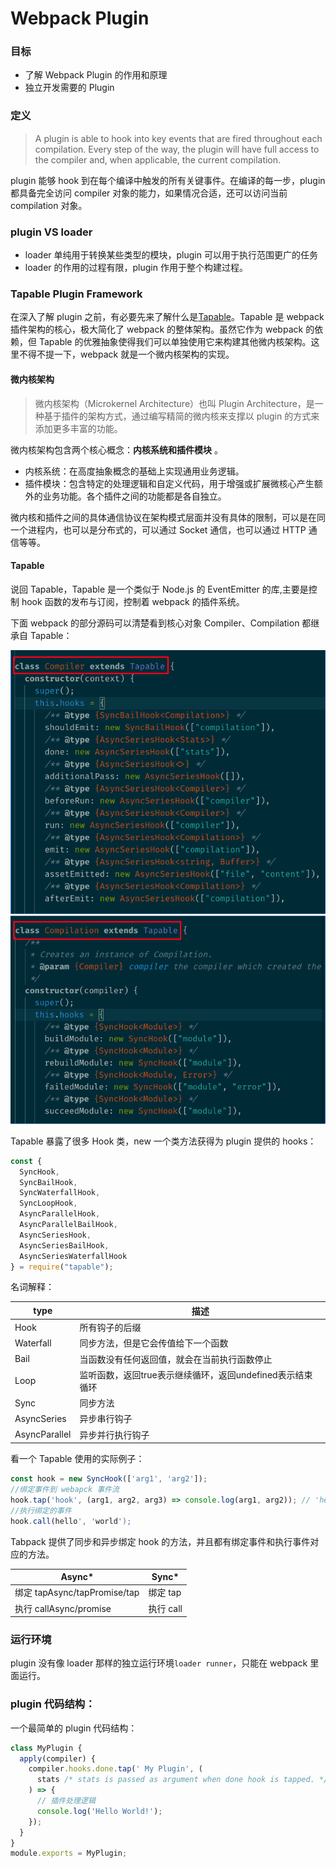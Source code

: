 # Webpack Plugin

### 目标
- 了解 Webpack Plugin 的作用和原理
- 独立开发需要的 Plugin

### 定义
> A plugin is able to hook into key events that are fired throughout each compilation. Every step of the way, the plugin will have full access to the compiler and, when applicable, the current compilation.

plugin 能够 hook 到在每个编译中触发的所有关键事件。在编译的每一步，plugin 都具备完全访问 compiler 对象的能力，如果情况合适，还可以访问当前 compilation 对象。

### plugin VS loader
- loader 单纯用于转换某些类型的模块，plugin 可以用于执行范围更广的任务
- loader 的作用的过程有限，plugin 作用于整个构建过程。

### Tapable Plugin Framework
在深入了解 plugin 之前，有必要先来了解什么是[Tapable](https://github.com/webpack/tapable)。Tapable 是 webpack 插件架构的核心，极大简化了 webpack 的整体架构。虽然它作为 webpack 的依赖，但 Tapable 的优雅抽象使得我们可以单独使用它来构建其他微内核架构。这里不得不提一下，webpack 就是一个微内核架构的实现。

#### 微内核架构

> 微内核架构（Microkernel Architecture）也叫 Plugin Architecture，是一种基于插件的架构方式，通过编写精简的微内核来支撑以 plugin 的方式来添加更多丰富的功能。

微内核架构包含两个核心概念：**内核系统和插件模块** 。

- 内核系统：在高度抽象概念的基础上实现通用业务逻辑。
- 插件模块：包含特定的处理逻辑和自定义代码，用于增强或扩展微核心产生额外的业务功能。各个插件之间的功能都是各自独立。

微内核和插件之间的具体通信协议在架构模式层面并没有具体的限制，可以是在同一个进程内，也可以是分布式的，可以通过 Socket 通信，也可以通过 HTTP 通信等等。

#### Tapable

说回 Tapable，Tapable 是一个类似于 Node.js 的 EventEmitter 的库,主要是控制 hook 函数的发布与订阅，控制着 webpack 的插件系统。

下面 webpack 的部分源码可以清楚看到核心对象 Compiler、Compilation 都继承自 Tapable：

![](../images/compiler.png)
![](../images/compilation.png)

Tapable 暴露了很多 Hook 类，new 一个类方法获得为 plugin 提供的 hooks：

``` js
const {
  SyncHook,
  SyncBailHook,
  SyncWaterfallHook,
  SyncLoopHook,
  AsyncParallelHook,
  AsyncParallelBailHook,
  AsyncSeriesHook,
  AsyncSeriesBailHook,
  AsyncSeriesWaterfallHook
} = require("tapable");
```

名词解释：

|  type   | 描述  |
|  ----  | ----  |
| Hook  | 所有钩子的后缀 |
| Waterfall  | 同步方法，但是它会传值给下一个函数 |
| Bail  | 当函数没有任何返回值，就会在当前执行函数停止 |
| Loop  | 监听函数，返回true表示继续循环，返回undefined表示结束循环 |
| Sync  | 同步方法 |
| AsyncSeries  | 异步串行钩子 |
| AsyncParallel  | 异步并行执行钩子 |

看一个 Tapable 使用的实际例子：

``` js
const hook = new SyncHook(['arg1', 'arg2']);
//绑定事件到 webapck 事件流
hook.tap('hook', (arg1, arg2, arg3) => console.log(arg1, arg2)); // 'hello' 'world'
//执行绑定的事件
hook.call(hello', 'world');
```

Tabpack 提供了同步和异步绑定 hook 的方法，并且都有绑定事件和执行事件对应的方法。

|   Async*  |   Sync*   |
|  ----  | ----  |
|  绑定 tapAsync/tapPromise/tap  |   绑定 tap  |
|  执行 callAsync/promise  |   执行 call  |

### 运行环境
plugin 没有像 loader 那样的独立运行环境`loader runner`，只能在 webpack 里面运行。

### plugin 代码结构：

一个最简单的 plugin 代码结构：

``` js
class MyPlugin {
  apply(compiler) {
    compiler.hooks.done.tap(' My Plugin', (
      stats /* stats is passed as argument when done hook is tapped. */
    ) => {
      // 插件处理逻辑
      console.log('Hello World!');
    });
  }
}
module.exports = MyPlugin;
```